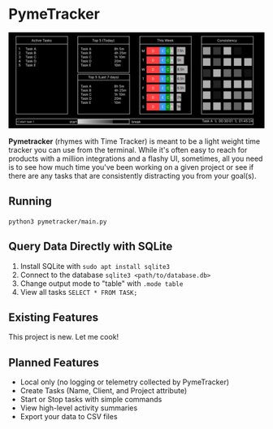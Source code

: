 # PymeTracker

![planned home screen](./imgs/PymeTracker%20-%20Main.png)

**Pymetracker** (rhymes with Time Tracker) is meant to be a light weight time tracker you can use from the terminal. While it's often easy to reach for products with a million integrations and a flashy UI, sometimes, all you need is to see how much time you've been working on a given project or see if there are any tasks that are consistently distracting you from your goal(s). 

## Running

`python3 pymetracker/main.py`

## Query Data Directly with SQLite

1. Install SQLite with `sudo apt install sqlite3`
2. Connect to the database `sqlite3 <path/to/database.db>`
3. Change output mode to "table" with `.mode table`
4. View all tasks `SELECT * FROM TASK;`

## Existing Features

This project is new. Let me cook! 

## Planned Features

* Local only (no logging or telemetry collected by PymeTracker)
* Create Tasks (Name, Client, and Project attribute)
* Start or Stop tasks with simple commands
* View high-level activity summaries
* Export your data to CSV files
